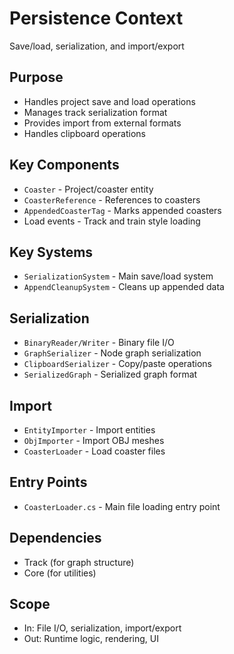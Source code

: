 # Persistence Context

Save/load, serialization, and import/export

## Purpose

- Handles project save and load operations
- Manages track serialization format
- Provides import from external formats
- Handles clipboard operations

## Key Components

- `Coaster` - Project/coaster entity
- `CoasterReference` - References to coasters
- `AppendedCoasterTag` - Marks appended coasters
- Load events - Track and train style loading

## Key Systems

- `SerializationSystem` - Main save/load system
- `AppendCleanupSystem` - Cleans up appended data

## Serialization

- `BinaryReader/Writer` - Binary file I/O
- `GraphSerializer` - Node graph serialization
- `ClipboardSerializer` - Copy/paste operations
- `SerializedGraph` - Serialized graph format

## Import

- `EntityImporter` - Import entities
- `ObjImporter` - Import OBJ meshes
- `CoasterLoader` - Load coaster files

## Entry Points

- `CoasterLoader.cs` - Main file loading entry point

## Dependencies

- Track (for graph structure)
- Core (for utilities)

## Scope

- In: File I/O, serialization, import/export
- Out: Runtime logic, rendering, UI